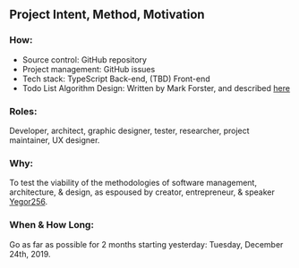 ## Project Intent, Method, Motivation

### How:

- Source control: GitHub repository
- Project management: GitHub issues
- Tech stack: TypeScript Back-end, (TBD) Front-end
- Todo List Algorithm Design: Written by Mark Forster, and described [here](http://markforster.squarespace.com/blog/2015/5/21/the-final-version-perfected-fvp.html)

### Roles:

Developer, architect, graphic designer, tester, researcher, project maintainer, UX designer.

### Why:

To test the viability of the methodologies of software management, architecture, & design, as espoused by creator, entrepreneur, & speaker [Yegor256](https://www.yegor256.com/).

### When & How Long:

Go as far as possible for 2 months starting yesterday: Tuesday, December 24th, 2019.